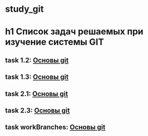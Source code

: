 # study_git

# h1 Список задач решаемых при изучение системы GIT
## task 1.2: [Основы git](https://github.com/rinAkhm/task1.2)
## task 1.3: [Основы git](https://github.com/rinAkhm/task1.3)
## task 2.1: [Основы git](https://github.com/rinAkhm/task2.1)
## task 2.3: [Основы git](https://github.com/rinAkhm/task2.3)
## task workBranches: [Основы git](https://github.com/rinAkhm/workBranches)
